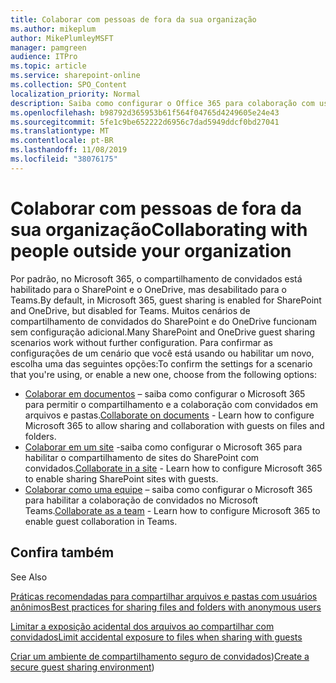 ```yaml
---
title: Colaborar com pessoas de fora da sua organização
ms.author: mikeplum
author: MikePlumleyMSFT
manager: pamgreen
audience: ITPro
ms.topic: article
ms.service: sharepoint-online
ms.collection: SPO_Content
localization_priority: Normal
description: Saiba como configurar o Office 365 para colaboração com usuários convidados.
ms.openlocfilehash: b98792d365953b61f564f04765d4249605e24e43
ms.sourcegitcommit: 5fe1c9be652222d6956c7dad5949ddcf0bd27041
ms.translationtype: MT
ms.contentlocale: pt-BR
ms.lasthandoff: 11/08/2019
ms.locfileid: "38076175"
---
```

# <a name="collaborating-with-people-outside-your-organization"></a><span data-ttu-id="7e389-103">Colaborar com pessoas de fora da sua organização</span><span class="sxs-lookup"><span data-stu-id="7e389-103">Collaborating with people outside your organization</span></span>

<span data-ttu-id="7e389-104">Por padrão, no Microsoft 365, o compartilhamento de convidados está habilitado para o SharePoint e o OneDrive, mas desabilitado para o Teams.</span><span class="sxs-lookup"><span data-stu-id="7e389-104">By default, in Microsoft 365, guest sharing is enabled for SharePoint and OneDrive, but disabled for Teams.</span></span> <span data-ttu-id="7e389-105">Muitos cenários de compartilhamento de convidados do SharePoint e do OneDrive funcionam sem configuração adicional.</span><span class="sxs-lookup"><span data-stu-id="7e389-105">Many SharePoint and OneDrive guest sharing scenarios work without further configuration.</span></span> <span data-ttu-id="7e389-106">Para confirmar as configurações de um cenário que você está usando ou habilitar um novo, escolha uma das seguintes opções:</span><span class="sxs-lookup"><span data-stu-id="7e389-106">To confirm the settings for a scenario that you're using, or enable a new one, choose from the following options:</span></span>

- <span data-ttu-id="7e389-107">[Colaborar em documentos](collaborate-on-documents.md) – saiba como configurar o Microsoft 365 para permitir o compartilhamento e a colaboração com convidados em arquivos e pastas.</span><span class="sxs-lookup"><span data-stu-id="7e389-107">[Collaborate on documents](collaborate-on-documents.md) - Learn how to configure Microsoft 365 to allow sharing and collaboration with guests on files and folders.</span></span>
- <span data-ttu-id="7e389-108">[Colaborar em um site](collaborate-in-a-site.md) -saiba como configurar o Microsoft 365 para habilitar o compartilhamento de sites do SharePoint com convidados.</span><span class="sxs-lookup"><span data-stu-id="7e389-108">[Collaborate in a site](collaborate-in-a-site.md) - Learn how to configure Microsoft 365 to enable sharing SharePoint sites with guests.</span></span>
- <span data-ttu-id="7e389-109">[Colaborar como uma equipe](collaborate-as-a-team.md) – saiba como configurar o Microsoft 365 para habilitar a colaboração de convidados no Microsoft Teams.</span><span class="sxs-lookup"><span data-stu-id="7e389-109">[Collaborate as a team](collaborate-as-a-team.md) - Learn how to configure Microsoft 365 to enable guest collaboration in Teams.</span></span>

## <a name="see-also"></a><span data-ttu-id="7e389-110">Confira também
</span><span class="sxs-lookup"><span data-stu-id="7e389-110">See Also</span></span>

[<span data-ttu-id="7e389-111">Práticas recomendadas para compartilhar arquivos e pastas com usuários anônimos</span><span class="sxs-lookup"><span data-stu-id="7e389-111">Best practices for sharing files and folders with anonymous users</span></span>](best-practices-anonymous-sharing.md)

[<span data-ttu-id="7e389-112">Limitar a exposição acidental dos arquivos ao compartilhar com convidados</span><span class="sxs-lookup"><span data-stu-id="7e389-112">Limit accidental exposure to files when sharing with guests</span></span>](sharing-limit-accidental-exposure.md)

<span data-ttu-id="7e389-113">[Criar um ambiente de compartilhamento seguro de convidados](create-a-secure-guest-sharing-environment.md))</span><span class="sxs-lookup"><span data-stu-id="7e389-113">[Create a secure guest sharing environment](create-a-secure-guest-sharing-environment.md))</span></span>
